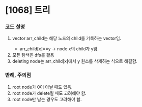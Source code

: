 # [1068] 트리

### 코드 설명

1. vector<int> arr_child는 해당 노드의 child를 기록하는 vector임.
   - arr_child[x]==y -> node x의 child가 y임.
2. 모든 탐색은 dfs를 활용
3. deleting node는 arr_child[x]에서 y 원소를 삭제하는 식으로 해결함.

### 반례, 주의점

1. root node가 0이 아닐 때도 있음.
2. root node가 delete될 때도 고려해야 함.
3. root node만 남는 경우도 고려해야 함.
